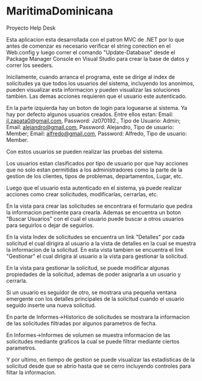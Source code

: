 # MaritimaDominicana
Proyecto Help Desk

Esta aplicacion esta desarrollada con el patron MVC de .NET por lo que antes de comenzar es necesario verificar el 
string conection en el Web.config y luego correr el comando "Update-Database" desde el Package Manager Console en Visual Studio para crear la base de datos y correr los seeders.

Inicilamente, cuando arranca el programa, este se dirige al index de solicitudes ya que todos los usuarios del 
sistema, incluyendo los anonimos, pueden visualizar esta informacion y pueden visualizar las soluciones tambien.
Las demas acciones requieren que el usuario este autenticado.

En la parte izquierda hay un boton de login para loguearse al sistema. Ya hay por defecto algunos usuarios creados.
Entre ellos estan: Email: jl.zapata0@gmail.com, Password: Jz070192., Tipo de Usuario: Admin; Email: alejandro@gmail.com,
Password: Alejandro, Tipo de usuario: Member; Email: alfredo@gmail.com, Password: Alfredo, Tipo de usuario: Member.

Con estos usuarios se pueden realizar las pruebas del sistema.

Los usuarios estan clasificados por tipo de usuario por que hay acciones que no solo estan permitidas a los administradores
como la parte de la gestion de los clientes, tipos de problemas, departamentos, Lugar, etc.

Luego que el usuario esta autenticado en el sistema, ya puede realizar acciones como crear solicitudes,
modificarlas, cerrarlas, etc.

En la vista para crear las solicitudes se encontrara el formulario que pedira la informacion pertinente para crearla.
Ademas se encuentra un boton "Buscar Usuarios" con el cual el usuario puede buscar a otros usuarios para seguirlos
o dejar de seguirlos.

En la vista Index de solicitudes se encuentra un link "Detalles" por cada solicitud el cual dirigira al usuario a la vista de 
detalles en la cual se muestra la informacion de la solicitud. En esta vista tambien se encuentra el link "Gestionar"
el cual dirigira al usuario a la vista para gestionar la solicitud.

En la vista para gestionar la solicitud, se puede modificar algunas propiedades de la solicitud, ademas de poder asignarla a un usuario
y cerrarla.

Si un usuario es seguidor de otro, se mostrara una pequeña ventana emergente con los detalles principales 
de la solicitud cuando el usuario seguido inserte una nueva solicitud.

En parte de Informes->Historico de solicitudes se mostrara la informacion de las solicitudes filtradas por algunos parametros de fecha.

En Informes->Informes de volumen se muestra informacion de las solicitudes mediante graficos la cual se puede filtrar mediante ciertos parametros.

Y por ultimo, en tiempo de gestion se puede visualizar las estadisticas de la solicitud desde que se abrio hasta que se cerro incluyendo controles 
para filtar la informacion.








